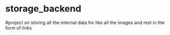 # storage_backend
#project on storing all the internal data for like all the images and rest in the form of links
